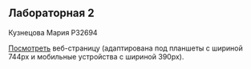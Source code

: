 ## Лабораторная 2
Кузнецова Мария P32694

[Посмотреть](https://kuznemash.github.io/lab-2/) веб-страницу (адаптирована под планшеты с шириной 744px и мобильные устройства с шириной 390px).
